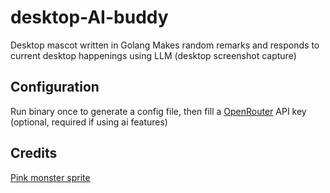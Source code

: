 # desktop-AI-buddy

Desktop mascot written in Golang
Makes random remarks and responds to current desktop happenings using LLM (desktop screenshot capture)

## Configuration
Run binary once to generate a config file, then fill a [OpenRouter](https://openrouter.ai/) API key (optional, required if using ai features)

## Credits
[Pink monster sprite](https://free-game-assets.itch.io/free-tiny-hero-sprites-pixel-art)
